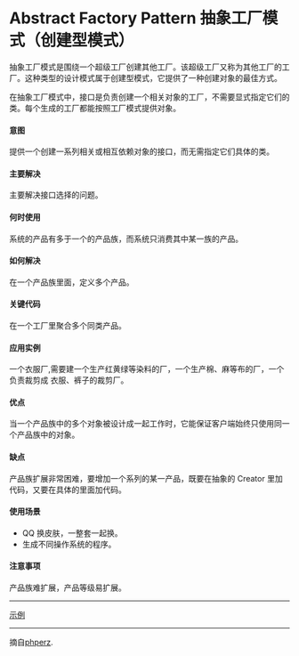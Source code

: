 # Abstract Factory Pattern 抽象工厂模式（创建型模式）

抽象工厂模式是围绕一个超级工厂创建其他工厂。该超级工厂又称为其他工厂的工厂。这种类型的设计模式属于创建型模式，它提供了一种创建对象的最佳方式。

在抽象工厂模式中，接口是负责创建一个相关对象的工厂，不需要显式指定它们的类。每个生成的工厂都能按照工厂模式提供对象。


#### 意图
提供一个创建一系列相关或相互依赖对象的接口，而无需指定它们具体的类。

#### 主要解决
主要解决接口选择的问题。

#### 何时使用
系统的产品有多于一个的产品族，而系统只消费其中某一族的产品。

#### 如何解决
在一个产品族里面，定义多个产品。

#### 关键代码
在一个工厂里聚合多个同类产品。

#### 应用实例
一个衣服厂,需要建一个生产红黄绿等染料的厂，一个生产棉、麻等布的厂，一个负责裁剪成 衣服、裤子的裁剪厂。

#### 优点
当一个产品族中的多个对象被设计成一起工作时，它能保证客户端始终只使用同一个产品族中的对象。

#### 缺点
产品族扩展非常困难，要增加一个系列的某一产品，既要在抽象的 Creator 里加代码，又要在具体的里面加代码。

#### 使用场景
* QQ 换皮肤，一整套一起换。
* 生成不同操作系统的程序。

#### 注意事项
产品族难扩展，产品等级易扩展。


---

[示例](https://github.com/103style/DesignPatterns/tree/master/pic/AbstractFactoryPattern.jpg)

---


摘自[phperz](http://www.phperz.com/article/15/0814/148652.html).